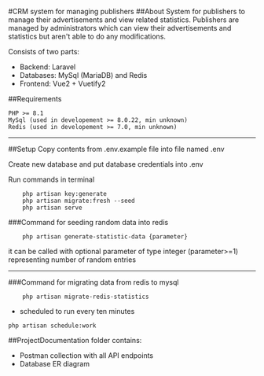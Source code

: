 #CRM system for managing publishers
##About
System for publishers to manage their advertisements and view related statistics.
Publishers are managed by administrators which can view their advertisements and 
statistics but aren't able to do any modifications.

Consists of two parts:
- Backend: Laravel
- Databases: MySql (MariaDB) and Redis
- Frontend: Vue2 + Vuetify2

##Requirements

```
PHP >= 8.1
MySql (used in developement >= 8.0.22, min unknown)
Redis (used in developement >= 7.0, min unknown)
```
___

##Setup
Copy contents from .env.example file into file named .env

Create new database and put database credentials into .env 


Run commands in terminal
```
    php artisan key:generate
    php artisan migrate:fresh --seed
    php artisan serve
```



###Command for seeding random data into redis
```
    php artisan generate-statistic-data {parameter}
```
it can be called with optional parameter of type integer (parameter>=1) 
representing number of random entries
___

###Command for migrating data from redis to mysql
```
    php artisan migrate-redis-statistics
```
- scheduled to run every ten minutes 

```
php artisan schedule:work
```

##ProjectDocumentation folder contains:
- Postman collection with all API endpoints
- Database ER diagram

